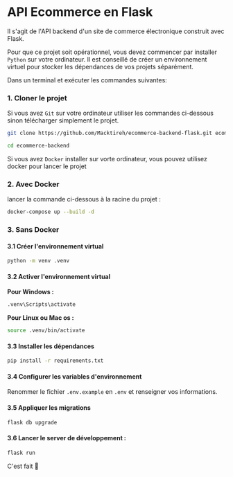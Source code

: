 # API Ecommerce en Flask

Il s'agit de l'API backend d'un site de commerce électronique construit avec Flask.

Pour que ce projet soit opérationnel, vous devez commencer par installer `Python` sur votre ordinateur. Il est conseillé de créer un environnement virtuel pour stocker les dépendances de vos projets séparément.

Dans un terminal et exécuter les commandes suivantes:

### 1. Cloner le projet

Si vous avez `Git` sur votre ordinateur utiliser les commandes ci-dessous sinon télécharger simplement le projet.

```bash
git clone https://github.com/Macktireh/ecommerce-backend-flask.git ecommerce-backend
```

```bash
cd ecommerce-backend
```

Si vous avez `Docker` installer sur vorte ordinateur, vous pouvez utilisez docker pour lancer le projet

### 2. Avec Docker

lancer la commande ci-dessous à la racine du projet :

```bash
docker-compose up --build -d
```

### 3. Sans Docker

#### 3.1 Créer l'environnement virtual

```bash
python -m venv .venv
```
#### 3.2 Activer l'environnement virtual

****Pour Windows :****

```bash
.venv\Scripts\activate
```

****Pour Linux ou Mac os :****

```bash
source .venv/bin/activate
```

#### 3.3 Installer les dépendances

```bash
pip install -r requirements.txt
```

#### 3.4 Configurer les variables d'environnement

Renommer le fichier `.env.example` en `.env` et renseigner vos informations. 

#### 3.5 Appliquer les migrations

```bash
flask db upgrade
```

#### 3.6 Lancer le server de développement :

```bash
flask run
```

C'est fait 🚀
